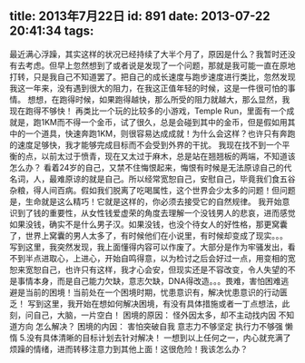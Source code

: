title: 2013年7月22日
id: 891
date: 2013-07-22 20:41:34
tags:
---

最近满心浮躁，其实这样的状况已经持续了大半个月了，原因是什么？我暂时还没有去考虑。但早上忽然想到了或者说是发现了一个问题，那就是我可能一直在原地打转，只是我自己不知道罢了。把自己的成长速度与跑步速度进行类比，忽然发现我这一年来，没有遇到很大的阻力，在我这正值年轻的时候，这是一件很可怕的事情。
想想，在跑得时候，如果跑得越快，那么所受的阻力就越大，那么显然，我现在跑得不够快！ 再类比一个玩的比较多的小游戏，Temple Run，里面有一个成就是，跑1KM而不得一个金币，试了很久，总是会碰到其中的金币，但是假如用其中的一个道具，快速奔跑1KM，则很容易达成成就！为什么会这样？也许只有奔跑的速度足够快，我才能够完成目标而不会受到外界的干扰。
我现在找不到一个平衡的点，以前太过于愤青，现在又太过于麻木，总是站在翘翘板的两端，不知道该怎么办？
看着24岁的自己，又禁不住悔恨起来，悔恨有时候是无法原谅自己的代名词，人，最难原谅的就是自己。所以经常宽恕自己，安慰自己，毕竟我们食五谷杂粮，得人间百病。假如我们脱离了吃喝属性，这个世界会少太多的问题！但问题是，生命就是这么精巧！它就是这样的，你必须去接受它的自然规律。
我开始意识到了钱的重要性，从女性钱爱虚荣的角度去理解一个没钱男人的悲哀，进而感觉如果没钱，确实不是什么男子汉。如果没钱，也没个待女人的好性格，那更窝囊了，世界上窝囊的男人太多了，有时候他们在小说里，有时候却变成了现实。。。
写到这里，我突然发现，我上面懂得内容可以作废了。大部分是作为牢骚发出，看不到半点进取心，上进心，开始自鸣得意，以为检讨之后会好过一点，用变相的宽恕来宽恕自己，也许只有这样，我才心会安，但现实还是不容改变，令人失望的不是事情本身，而是自己能力欠缺，意志欠缺，DNA得改造。。。畏难，害怕困难逃避是当前的困境！当前处在一个困境时期，忧患意识有，解决忧患意识的行动匮乏！
写到这里，我开始在想如何解决困境，有没有具体措施或者一丁点想法，此刻，问自己，大脑，一片空白！
困境的原因：
怪外因太多，却不主动找内因
不知道方向
怎么解决？
困境的内因：
害怕突破自我
意志力不够坚定
执行力不够强
懒惰 5.没有具体清晰的目标计划去针对解决！
一想到以上任何之一，内心就充满了烦躁的情绪，进而转移注意力到其他上面！这很危险！我该怎么办？